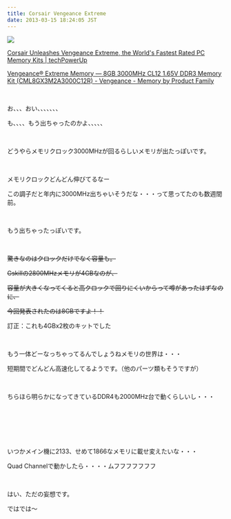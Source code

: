 ```yaml
---
title: Corsair Vengeance Extreme
date: 2013-03-15 18:24:05 JST
---
```

<p><img src="https://lh3.googleusercontent.com/-_IBoJ8CqXq0/UULoh70NFZI/AAAAAAAABrA/khLye3Bshr4/s640/veng_extreme_r_f.png" /></p>
<p><a href="http://www.techpowerup.com/181440/Corsair-Unleashes-Vengeance-Extreme-the-World-s-Fastest-Rated-PC-Memory-Kits.html">Corsair Unleashes Vengeance Extreme, the World's Fastest Rated PC Memory Kits | techPowerUp</a></p>
<p><a href="http://www.corsair.com/us/memory-by-product-family/vengeance/vengeance-extreme-memory-8gb-3000mhz-cl12-1-65v-ddr3-memory-kit-cml8gx3m2a3000c12r.html">Vengeance® Extreme Memory — 8GB 3000MHz CL12 1.65V DDR3 Memory Kit (CML8GX3M2A3000C12R) - Vengeance - Memory by Product Family</a></p>
<p>&nbsp;</p>
<p>お、、、おい、、、、、、、</p>
<p>も、、、、もう出ちゃったのかよ、、、、、</p>
<p>&nbsp;</p>
<p>どうやらメモリクロック3000MHzが回るらしいメモリが出たっぽいです。</p>
<p>&nbsp;</p>
<p>メモリクロックどんどん伸びてるなー</p>
<p>この調子だと年内に3000MHz出ちゃいそうだな・・・って思ってたのも数週間前。</p>
<p>&nbsp;</p>
<p>もう出ちゃったっぽいです。</p>
<p>&nbsp;</p>
<del><p>驚きなのはクロックだけでなく容量も。</p>
<p>Gskillの2800MHzメモリが4GBなのが、</p>
<p>容量が大きくなってくると高クロックで回りにくいからって噂があったはずなのに、</p>
<p>今回発表されたのは8GBですよ！！</p></del>
<p>訂正：これも4GBx2枚のキットでした</p>
<p>&nbsp;</p>
<p>もう一体どーなっちゃってるんでしょうねメモリの世界は・・・</p>
<p>短期間でどんどん高速化してるようです。（他のパーツ類もそうですが）</p>
<p>&nbsp;</p>
<p>ちらほら明らかになってきているDDR4も2000MHz台で動くらしいし・・・</p>
<p>&nbsp;</p>
<p>&nbsp;</p>
<p>&nbsp;</p>
<p>いつかメイン機に2133、せめて1866なメモリに載せ変えたいな・・・</p>
<p>Quad Channelで動かしたら・・・・ムフフフフフフフ</p>
<p>&nbsp;</p>
<p>はい、ただの妄想です。</p>
<p>ではでは～</p>
